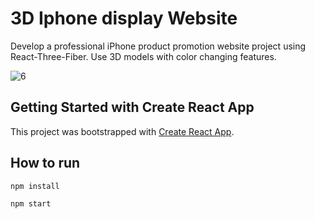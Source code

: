 # 3D Iphone display Website
Develop a professional iPhone product promotion website project using React-Three-Fiber. Use 3D models with color changing features.

![6](https://github.com/user-attachments/assets/f8d7be78-732d-45c9-b573-12f327e4f4de)

## Getting Started with Create React App

This project was bootstrapped with [Create React App](https://github.com/facebook/create-react-app).

## How to run
```
npm install
```

```
npm start
```
